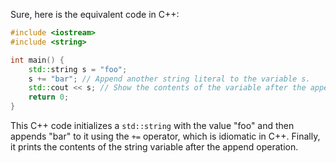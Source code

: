  Sure, here is the equivalent code in C++:

```cpp
#include <iostream>
#include <string>

int main() {
    std::string s = "foo";
    s += "bar"; // Append another string literal to the variable s.
    std::cout << s; // Show the contents of the variable after the append operation.
    return 0;
}
```

This C++ code initializes a `std::string` with the value "foo" and then appends "bar" to it using the `+=` operator, which is idiomatic in C++. Finally, it prints the contents of the string variable after the append operation.
